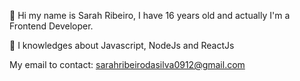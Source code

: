 👋 Hi my name is Sarah Ribeiro, I have 16 years old and actually I'm a Frontend Developer. 
 
👀 I knowledges about Javascript, NodeJs and ReactJs

My email to contact: sarahribeirodasilva0912@gmail.com
